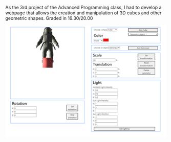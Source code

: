 As the 3rd project of the Advanced Programming class, I had to develop a webpage that allows the creation and manipulation of 3D cubes and other geometric shapes.
Graded in 16.30/20.00

![Project](./assets/WebGL.png)

